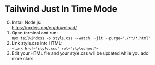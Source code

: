 # Tailwind Just In Time Mode

0. Install Node.js: <br> https://nodejs.org/en/download/
1. Open terminal and run: <br> `npx tailwindcss -o style.css --watch --jit --purge="./**/*.html"`
2. Link style.css into HTML: <br> `<link href="style.css" rel="stylesheet">`
3. Edit your HTML file and your style.css will be updated while you add more class
